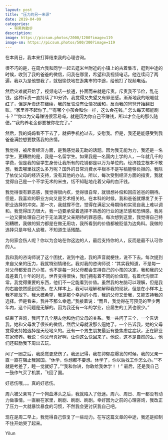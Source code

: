 ```yaml
---
layout: post
title: "压力的另一来源"
date: 2019-04-09
categories:
  - 带黑狗散步
description:
image: https://picsum.photos/2000/1200?image=119
image-sm: https://picsum.photos/500/300?image=119
---
```

在本周日，我本来打算结束我的心理咨询。

很不巧的是，在周六我和同学一起去逛米兰附近的小镇上的古着集市，逛到中途的时候，收到了我的爸爸的微信，问我在哪里，希望和我视频电话。他连续问了两遍，我以为是他想我了，就很愉快地在逛集市的中途，给他打了视频电话<!--break-->。

然后灾难就开始了，视频电话一接通，扑面而来就是斥责。斥责我不节俭，乱花钱，这种斥责一直持续了10分钟，我觉得又失望又有罪恶感。渐渐地我的眼眶就红了，但是斥责还在继续，我的反驳没有让情况缓和，反而我的爸爸开始翻旧账。“家里养不起你了。”“有哪个小孩会和你一样，这么会花钱。” 怎么每天都能刷卡？”“你以为父母赚钱很容易吗，就是因为你自己不赚钱，所以才会花的那么随便。”“我的养老金都要被你花完了。”

然后，我的妈妈看不下去了，就把手机抢过去，安慰我。但是，我还是能感受到我爸爸满腔想要数落我的热情。

我觉得，被斥责经济方面，是我感觉最无助的话题。因为我无能为力，我还是一名学生，更糟糕的是，我是一名留学生。如果我是一名国内上学的人，一年就几千的学费，但是我的留学生身份让我所有的花销都是以万为单位的。经济独立根本不敢想，我去哪里找这么多万呢？国外的日常消费水平根本不是写稿能够负担的。我除了依仗父母的经济支持，没有其他的办法。所以，每次受到经济方面的指责，我就觉得自己是一个不学无术的米虫，恬不知耻地花着父母的血汗钱。

我觉得很有罪恶感，我觉得很内疚，觉得很自卑，就很想补偿和回应爸爸的期待。但是，我喜欢的职业方向又是艺术相关的。在本科的时候，我和爸爸就爆发了关于职业选择的冲突。那一次，我就撑不住，觉得在满足父母期待和实现自我上难以调和。我觉得压力很大，我一边要承受着选择不熟悉的行业的迷茫感和恐惧感，我另一边又要处理自己对于无法满足父亲期待的罪恶感。每次想到这里，我觉得自己特别糟糕，我做的努力都是在做无用功，我所看到的价值都被贬低为边角料。我做的选择只是年轻人幼稚，不知道生活残酷。

为何家会伤人呢？你以为会站在你这边的人，最后支持你的人，反而是最不认可你的人。

我和我的咨询师说了这个困扰，说到中途，我的声音就梗住，说不下去。每次提到来自父亲的压力，我就特别情绪化。我对我的咨询师说：“其实我知道，不是每一对父母都爱自己小孩，也不是每一对父母都会支持自己的小孩的决定。我和我的父母差着几十年的时光，世界变得很快，我们拥有着不同的价值观，有着代沟很正常。我觉得重要的东西，他们不一定能看到价值。虽然我的左脑可以理解，但是我的右脑依然感到受伤。在大样本上，我可以理解和解释我的现状，但是在小样本上我不能放下。我大概希望，我是那个幸运的小孩，我的父母又爱我，又能支持我的选择。但是看来，我并不那么幸运。”我接着说：“而且，我觉得在可预见的至少两年内，这个问题是无解的。因为我还有一年的学业，应届生的工资也很少。”

结束了咨询，我问了几个朋友他和他们父母的关系。我一共问了三个，一个告诉我，她和父母发了很长的微信，然后父母就没那么逼她了。一个告诉我，她的父母觉得支持她选择是天经地义的。还有一个男生朋友最近有些焦虑症症状，正在肄业在家修养。我说：你父母真好啊，让你这么快回来了。他说，这不是自然的么，他们还鼓励我下周出去玩。

问了一圈之后，我感觉更悲伤了。我还记得，我在抑郁症爆发的时候，我的父亲一直一直在阻止我回国。“休学，你想都不要想。休学了，你以后找工作怎么办。”“不就是考差了，睡一觉就好了。”“我和你讲，你敢给我休学！！” 最后，还是我自己一鼓作气买了机票，飞回了国。

好悲伤哦。。。真的好悲伤。

周六被父亲骂了一个狗血淋头之后，我就陷入了低迷。周六、周日、周一都没有动力做事情。一直躺在家里，刷剧、刷剧、刷剧。幸好因为之前的心理咨询，我改正了压力一大就暴饮暴食的习惯，不然我会更讨厌我自己吧。

现在是周二早上，我觉得自己恢复了一些动力。在写这篇文章的中途，我还是抑制不住开始哭了起来。

Yilun
